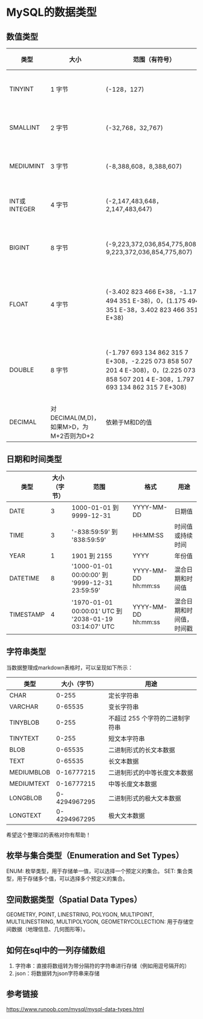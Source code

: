 <!--
 * @Author: MB's X13 374870361@qq.com
 * @Date: 2023-12-19 17:44:30
 * @LastEditors: MB's X13 374870361@qq.com
 * @LastEditTime: 2023-12-19 17:54:02
 * @Description: 
-->
# MySQL的数据类型

## 数值类型


| 类型     | 大小     | 范围（有符号）                          | 范围（无符号）                       | 用途           |
|----------|----------|----------------------------------------|-------------------------------------|----------------|
| TINYINT  | 1 字节   | (-128，127)                            | (0，255)                            | 小整数值       |
| SMALLINT | 2 字节   | (-32,768，32,767)                       | (0，65,535)                         | 大整数值       |
| MEDIUMINT| 3 字节   | (-8,388,608，8,388,607)                 | (0，16,777,215)                     | 大整数值       |
| INT或INTEGER | 4 字节 | (-2,147,483,648，2,147,483,647)         | (0，4,294,967,295)                  | 大整数值       |
| BIGINT   | 8 字节   | (-9,223,372,036,854,775,808，9,223,372,036,854,775,807) | (0，18,446,744,073,709,551,615) | 极大整数值     |
| FLOAT    | 4 字节   | (-3.402 823 466 E+38，-1.175 494 351 E-38)，0，(1.175 494 351 E-38，3.402 823 466 351 E+38) | 0，(1.175 494 351 E-38，3.402 823 466 E+38) | 单精度浮点数值 |
| DOUBLE   | 8 字节   | (-1.797 693 134 862 315 7 E+308，-2.225 073 858 507 201 4 E-308)，0，(2.225 073 858 507 201 4 E-308，1.797 693 134 862 315 7 E+308) | 0，(2.225 073 858 507 201 4 E-308，1.797 693 134 862 315 7 E+308) | 双精度浮点数值 |
| DECIMAL  | 对DECIMAL(M,D)，如果M>D，为M+2否则为D+2 | 依赖于M和D的值 | 依赖于M和D的值 | 小数值         |

## 日期和时间类型

| 类型       | 大小（字节） | 范围                                       | 格式                | 用途                 |
|------------|--------------|--------------------------------------------|---------------------|----------------------|
| DATE       | 3            | 1000-01-01 到 9999-12-31                    | YYYY-MM-DD          | 日期值               |
| TIME       | 3            | '-838:59:59' 到 '838:59:59'                 | HH:MM:SS            | 时间值或持续时间      |
| YEAR       | 1            | 1901 到 2155                               | YYYY                | 年份值               |
| DATETIME   | 8            | '1000-01-01 00:00:00' 到 '9999-12-31 23:59:59' | YYYY-MM-DD hh:mm:ss | 混合日期和时间值     |
| TIMESTAMP  | 4            | '1970-01-01 00:00:01' UTC 到 '2038-01-19 03:14:07' UTC | YYYY-MM-DD hh:mm:ss | 混合日期和时间值，时间戳 |

## 字符串类型

当数据整理成markdown表格时，可以呈现如下所示：

| 类型       | 大小（字节）      | 用途                 |
|------------|-------------------|----------------------|
| CHAR       | 0-255             | 定长字符串           |
| VARCHAR    | 0-65535           | 变长字符串           |
| TINYBLOB   | 0-255             | 不超过 255 个字符的二进制字符串 |
| TINYTEXT   | 0-255             | 短文本字符串         |
| BLOB       | 0-65535           | 二进制形式的长文本数据 |
| TEXT       | 0-65535           | 长文本数据           |
| MEDIUMBLOB | 0-16777215        | 二进制形式的中等长度文本数据 |
| MEDIUMTEXT | 0-16777215        | 中等长度文本数据     |
| LONGBLOB   | 0-4294967295      | 二进制形式的极大文本数据 |
| LONGTEXT   | 0-4294967295      | 极大文本数据         |

希望这个整理过的表格对你有帮助！

## 枚举与集合类型（Enumeration and Set Types）

ENUM: 枚举类型，用于存储单一值，可以选择一个预定义的集合。
SET: 集合类型，用于存储多个值，可以选择多个预定义的集合。

## 空间数据类型（Spatial Data Types）

GEOMETRY, POINT, LINESTRING, POLYGON, MULTIPOINT, MULTILINESTRING, MULTIPOLYGON, GEOMETRYCOLLECTION: 用于存储空间数据（地理信息、几何图形等）。

## 如何在sql中的一列存储数组

1. 字符串：直接将数组转为带分隔符的字符串进行存储（例如用逗号隔开的）
2. json：将数据转为json字符串来存储

## 参考链接

https://www.runoob.com/mysql/mysql-data-types.html
